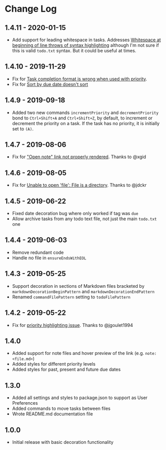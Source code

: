# Change Log

## 1.4.11 - 2020-01-15
- Add support for leading whitespace in tasks. Addresses [Whitespace at beginning of line throws of syntax highlighting](https://github.com/davraamides/todotxt-mode/issues/11) although I'm not sure if this is valid `todo.txt` syntax. But it could be useful at times.

## 1.4.10 - 2019-11-29
- Fix for [Task completion format is wrong when used with priority](https://github.com/davraamides/todotxt-mode/issues/6).
- Fix for [Sort by due date doesn't sort](https://github.com/davraamides/todotxt-mode/issues/10)

## 1.4.9 - 2019-09-18
- Added two new commands `incrementPriority` and `decrementPriority` bond to `Ctrl+Shift+A` and `Ctrl+Shift+Z`, by default, to increment or decrement the priority on a task. If the task has no priority, it is initially set to `(A)`.

## 1.4.7 - 2019-08-06
- Fix for ["Open note" link not properly rendered](https://github.com/davraamides/todotxt-mode/issues/2). Thanks to @xgid

## 1.4.6 - 2019-08-05
- Fix for [Unable to open 'file': File is a directory](https://github.com/davraamides/todotxt-mode/issues/3). Thanks to @jdckr

## 1.4.5 - 2019-06-22
- Fixed date decoration bug where only worked if tag was `due`
- Allow archive tasks from any todo text file, not just the main `todo.txt` one

## 1.4.4 - 2019-06-03
- Remove redundant code
- Handle no file in `ensureEndsWithEOL`

## 1.4.3 - 2019-05-25
- Support decoration in sections of Markdown files bracketed by `markdownDecorationBeginPattern` and `markdownDecorationEndPattern`
- Renamed `commandFilePattern` setting to `todoFilePattern`

## 1.4.2 - 2019-05-22
- Fix for [priority highlighting issue](https://github.com/davraamides/todotxt-mode/issues/1). Thanks to @jgoulet1994

## 1.4.0
- Added support for note files and hover preview of the link (e.g. `note:<file.md>`)
- Added styles for different priority levels
- Added styles for past, present and future due dates

## 1.3.0
- Added all settings and styles to package.json to support as User Preferences
- Added commands to move tasks between files
- Wrote README.md documentation file

## 1.0.0
- Initial release with basic decoration functionality

